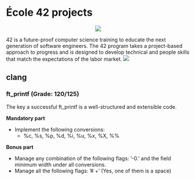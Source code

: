# École 42 projects
<div align="center">
  <img src="https://upload.wikimedia.org/wikipedia/commons/thumb/8/8d/42_Logo.svg/1024px-42_Logo.svg.png">
</div>

42 is a future-proof computer science training to educate the next generation of software engineers. The 42 program takes a project-based approach to progress and is designed to develop technical and people skills that match the expectations of the labor market.
![](https://42.fr/wp-content/uploads/2021/08/42.jpg)

## clang
### ft_printf (Grade: 120/125)
The key a successful ft_printf is a well-structured and extensible code.

**Mandatory part**
- Implement the following conversions:
   - %c, %s, %p, %d, %i, %u, %x, %X, %% 

**Bonus part**
- Manage any combination of the following flags: ’-0.’ and the field minimum width under all conversions.
- Manage all the following flags: ’# +’ (Yes, one of them is a space)